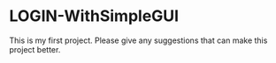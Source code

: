 # LOGIN-WithSimpleGUI
This is my first project. Please give any suggestions that can make this project better.
